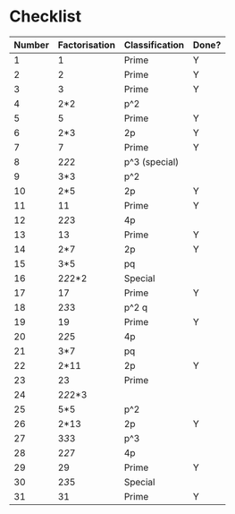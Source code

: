# Checklist

| Number | Factorisation | Classification | Done? |
| ------ | ------------- | -------------- | ----- |
| 1      | 1             | Prime          | Y     |
| 2      | 2             | Prime          | Y     |
| 3      | 3             | Prime          | Y     |
| 4      | 2\*2          | p^2            |       |
| 5      | 5             | Prime          | Y     |
| 6      | 2\*3          | 2p             | Y     |
| 7      | 7             | Prime          | Y     |
| 8      | 2*2*2         | p^3 (special)  |       |
| 9      | 3\*3          | p^2            |       |
| 10     | 2\*5          | 2p             | Y     |
| 11     | 11            | Prime          | Y     |
| 12     | 2*2*3         | 4p             |       |
| 13     | 13            | Prime          | Y     |
| 14     | 2\*7          | 2p             | Y     |
| 15     | 3\*5          | pq             |       |
| 16     | 2*2*2\*2      | Special        |       |
| 17     | 17            | Prime          | Y     |
| 18     | 2*3*3         | p^2 q          |       |
| 19     | 19            | Prime          | Y     |
| 20     | 2*2*5         | 4p             |       |
| 21     | 3\*7          | pq             |       |
| 22     | 2\*11         | 2p             | Y     |
| 23     | 23            | Prime          |       |
| 24     | 2*2*2\*3      |                |       |
| 25     | 5\*5          | p^2            |       |
| 26     | 2\*13         | 2p             | Y     |
| 27     | 3*3*3         | p^3            |       |
| 28     | 2*2*7         | 4p             |       |
| 29     | 29            | Prime          | Y     |
| 30     | 2*3*5         | Special        |       |
| 31     | 31            | Prime          | Y     |
